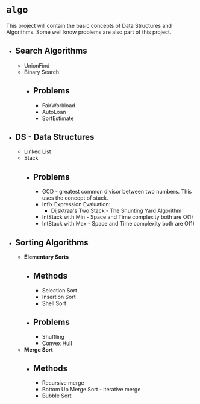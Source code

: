 # `algo`

This project will contain the basic concepts of Data Structures and Algorithms.
Some well know problems are also part of this project.

* **Search Algorithms**
    -
    * UnionFind
    * Binary Search
        * Problems
            -
            * FairWorkload
            * AutoLoan
            * SortEstimate
        
    
* **DS - Data Structures**
    -
    * Linked List
    * Stack
        *   Problems
            -   
            *   GCD - greatest common divisor between two numbers. This uses the concept of stack.
            *   Infix Expression Evaluation:
                *   Dijsktraa's Two Stack - The Shunting Yard Algorithm
            *   IntStack with Min - Space and Time complexity both are O(1)
            *   IntStack with Max - Space and Time complexity both are O(1)
      
               
* **Sorting Algorithms**
    -
    * **Elementary Sorts**
        * Methods
            -
            * Selection Sort
            * Insertion Sort
            * Shell Sort
        * Problems
            -
            * Shuffling
            * Convex Hull
    * **Merge Sort**
        * Methods
            -
            * Recursive merge
            * Bottom Up Merge Sort - iterative merge
            * Bubble Sort